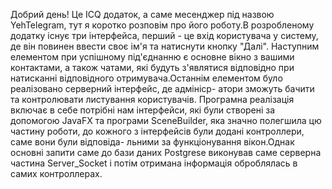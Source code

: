 Добрий день!
Це ICQ додаток, а саме месенджер під назвою YehTelegram, тут я коротко розповім про його роботу.В розробленому додатку існує три інтерфейса, перший - це вхід користувача у систему, де він повинен ввести своє ім'я та натиснути кнопку "Далі".
Наступним елементом при успішному під'єднанню є основне вікно з вашими контактами, а також чатами, які будуть з'являтися відповідно при натисканні відповідного отримувача.Останнім елементом було реалізовано серверний інтерфейс, де адмініср-
атори зможуть бачити та контролювати листування користувачів.
Програмна реалізація включає в себе потрібні нам інтерфейси, які були створені за допомогою JavaFX та програми SceneBuilder, яка значно полегшила цю частину роботи, до кожного з інтерфейсів були додані контроллери, саме вони були відповіда-
льними за функціонування вікон.Однак основні запити саме до бази даних Postgrese виконував саме серверна частина Server_Socket і потім отримана інформація оброблялась в самих контроллерах.
